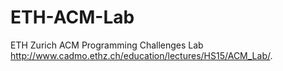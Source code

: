 # ETH-ACM-Lab
ETH Zurich ACM Programming Challenges Lab http://www.cadmo.ethz.ch/education/lectures/HS15/ACM_Lab/.
